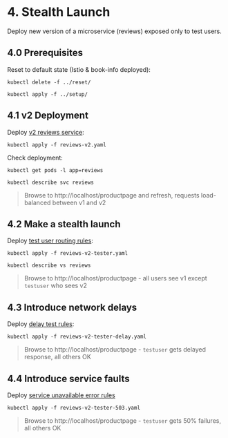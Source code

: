 # 4. Stealth Launch

Deploy new version of a microservice (reviews) exposed only to test users.

## 4.0 Prerequisites

Reset to default state (Istio & book-info deployed):

```
kubectl delete -f ../reset/
```
```
kubectl apply -f ../setup/
```

## 4.1 v2 Deployment

Deploy [v2 reviews service](./reviews-v2.yaml):

```
kubectl apply -f reviews-v2.yaml
```

Check deployment:

```
kubectl get pods -l app=reviews

kubectl describe svc reviews
```

> Browse to http://localhost/productpage and refresh, requests load-balanced between v1 and v2

## 4.2 Make a stealth launch

Deploy [test user routing rules](./reviews-v2-tester.yaml):

```
kubectl apply -f reviews-v2-tester.yaml

kubectl describe vs reviews
```

> Browse to http://localhost/productpage - all users see v1 except `testuser` who sees v2


## 4.3 Introduce network delays

Deploy [delay test rules](./reviews-v2-tester-delay.yaml):

```
kubectl apply -f reviews-v2-tester-delay.yaml
```

> Browse to http://localhost/productpage - `testuser` gets delayed response, all others OK

## 4.4 Introduce service faults

Deploy [service unavailable error rules](./reviews-v2-tester-503.yaml)

```
kubectl apply -f reviews-v2-tester-503.yaml
```

> Browse to http://localhost/productpage -  `testuser` gets 50% failures, all others OK